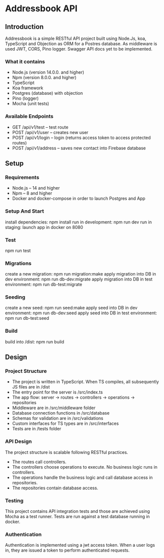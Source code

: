 # Addressbook API

## Introduction

Addressbook is a simple RESTful API project built using Node.Js, koa, TypeScript and Objection as ORM for a Postres database. As middleware is used JWT, CORS, Pino logger. Swagger API docs yet to be implemented.

### What it contains

* Node.js (version 14.0.0. and higher)
* Npm (version 8.0.0. and higher)
* TypeScript 
* Koa framework
* Postgres (database) with objection
* Pino (logger)
* Mocha (unit tests)

### Available Endpoints

* GET /api/v1/test – test route
* POST /api/v1/user – creates new user
* POST /api/v1/login – login (returns access token to access protected routes)
* POST /api/v1/address – saves new contact into Firebase database

## Setup

### Requirements

* Node.js – 14 and higher
* Npm – 8 and higher
* Docker and docker-compose in order to launch Postgres and App 

### Setup And Start

install dependencies: npm install
run in development: npm run dev
run in staging: launch app in docker on 8080

### Test

npm run test

### Migrations

create a new migration: npm run migration:make
apply migration into DB in dev environment: npm run db-dev:migrate
apply migration into DB in test environment: npm run db-test:migrate

### Seeding

create a new seed: npm run seed:make
apply seed into DB in dev environment: npm run db-dev:seed
apply seed into DB in test environment: npm run db-test:seed

### Build

build into /dist: npm run build


## Design

### Project Structure

* The project is written in TypeScript. When TS compiles, all subsequently JS files are in /dist
* The entry point for the server is /src/index.ts
* The app flow: server -> routes -> controllers -> operations -> repositories
* Middleware are in /src/middleware folder
* Database connection functions in /src/database
* Schemas for validation are in /src/validations
* Custom interfaces for TS types are in /src/interfaces
* Tests are in /tests folder

### API Design

The project structure is scalable following RESTful practices.

* The routes call controllers.
* The controllers choose operations to execute. No business logic runs in controllers.
* The operations handle the business logic and call database access in repositories.
* The repositories contain database access.

### Testing

This project contains API integration tests and those are achieved using Mocha as a test runner.
Tests are run against a test database running in docker.

### Authentication

Authentication is implemented using a jwt access token. When a user logs in, they are issued a token to perform authenticated requests.
